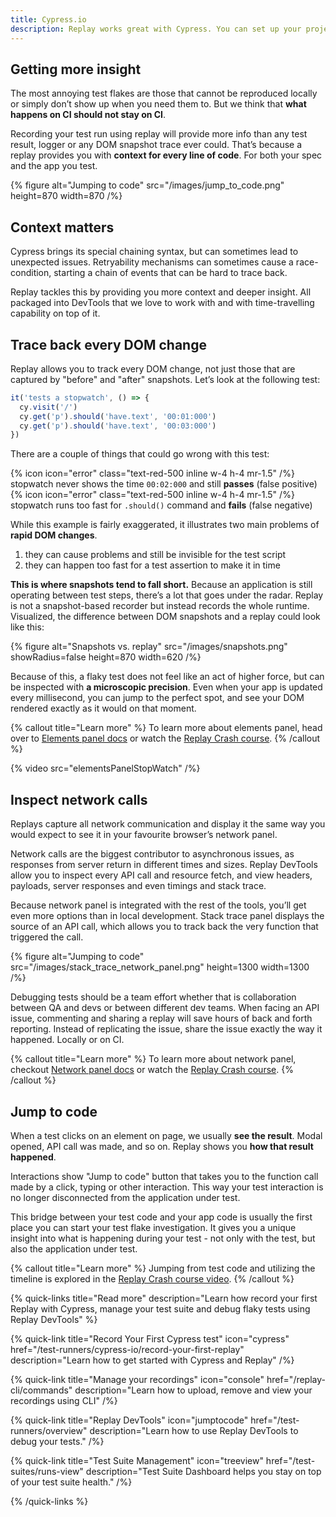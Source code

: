 ```yaml
---
title: Cypress.io
description: Replay works great with Cypress. You can set up your project to use Replay Browser in matter of minutes and then customize it to your needs. With Replay Browser integration, you’ll be able to see all your Cypress steps as well as code of your application.
---
```


## Getting more insight

The most annoying test flakes are those that cannot be reproduced locally or simply don’t show up when you need them to. But we think that **what happens on CI should not stay on CI**.

Recording your test run using replay will provide more info than any test result, logger or any DOM snapshot trace ever could. That’s because a replay provides you with **context for every line of code**. For both your spec and the app you test.

{% figure
    alt="Jumping to code"
    src="/images/jump_to_code.png"
    height=870
    width=870
/%}

## Context matters

Cypress brings its special chaining syntax, but can sometimes lead to unexpected issues. Retryability mechanisms can sometimes cause a race-condition, starting a chain of events that can be hard to trace back.

Replay tackles this by providing you more context and deeper insight. All packaged into DevTools that we love to work with and with time-travelling capability on top of it.

## Trace back every DOM change

Replay allows you to track every DOM change, not just those that are captured by "before" and "after" snapshots. Let’s look at the following test:

```ts {% fileName="spec.cy.ts" lineNumbers=true %}
it('tests a stopwatch', () => {
  cy.visit('/')
  cy.get('p').should('have.text', '00:01:000')
  cy.get('p').should('have.text', '00:03:000')
})
```

There are a couple of things that could go wrong with this test:

{% icon icon="error" class="text-red-500 inline w-4 h-4 mr-1.5" /%} stopwatch never shows the time `00:02:000` and still **passes** (false positive) \
{% icon icon="error" class="text-red-500 inline w-4 h-4 mr-1.5" /%} stopwatch runs too fast for `.should()` command and **fails** (false negative)

While this example is fairly exaggerated, it illustrates two main problems of **rapid DOM changes**.

1. they can cause problems and still be invisible for the test script
2. they can happen too fast for a test assertion to make it in time

**This is where snapshots tend to fall short.** Because an application is still operating between test steps, there’s a lot that goes under the radar. Replay is not a snapshot-based recorder but instead records the whole runtime. Visualized, the difference between DOM snapshots and a replay could look like this:

{% figure
    alt="Snapshots vs. replay"
    src="/images/snapshots.png"
    showRadius=false
    height=870
    width=620
/%}

Because of this, a flaky test does not feel like an act of higher force, but can be inspected with **a microscopic precision**. Even when your app is updated every millisecond, you can jump to the perfect spot, and see your DOM rendered exactly as it would on that moment.

{% callout title="Learn more" %}
To learn more about elements panel, head over to [Elements panel docs](/browser-devtools/elements-panel) or watch the [Replay Crash course](https://www.youtube.com/watch?v=kgJVauI7Obs).
{% /callout %}

{% video src="elementsPanelStopWatch" /%}

## Inspect network calls

Replays capture all network communication and display it the same way you would expect to see it in your favourite browser’s network panel.

Network calls are the biggest contributor to asynchronous issues, as responses from server return in different times and sizes. Replay DevTools allow you to inspect every API call and resource fetch, and view headers, payloads, server responses and even timings and stack trace.

<!-- todo: add a video here -->

Because network panel is integrated with the rest of the tools, you’ll get even more options than in local development. Stack trace panel displays the source of an API call, which allows you to track back the very function that triggered the call.

{% figure
    alt="Jumping to code"
    src="/images/stack_trace_network_panel.png"
    height=1300
    width=1300
/%}

Debugging tests should be a team effort whether that is collaboration between QA and devs or between different dev teams. When facing an API issue, commenting and sharing a replay will save hours of back and forth reporting. Instead of replicating the issue, share the issue exactly the way it happened. Locally or on CI.

{% callout title="Learn more" %}
To learn more about network panel, checkout [Network panel docs](/browser-devtools/elements-panel) or watch the [Replay Crash course](https://www.youtube.com/watch?v=rGKAOG6gZZU).
{% /callout %}

## Jump to code

When a test clicks on an element on page, we usually **see the result**. Modal opened, API call was made, and so on. Replay shows you **how that result happened**.

Interactions show "Jump to code" button that takes you to the function call made by a click, typing or other interaction. This way your test interaction is no longer disconnected from the application under test.

<!-- todo: add video -->

This bridge between your test code and your app code is usually the first place you can start your test flake investigation. It gives you a unique insight into what is happening during your test - not only with the test, but also the application under test.

{% callout title="Learn more" %}
Jumping from test code and utilizing the timeline is explored in the [Replay Crash course video](https://www.youtube.com/watch?v=ksxf6qE9Ymc).
{% /callout %}

{% quick-links title="Read more" description="Learn how record your first Replay with Cypress, manage your test suite and debug flaky tests using Replay DevTools" %}

{% quick-link
  title="Record Your First Cypress test"
  icon="cypress"
  href="/test-runners/cypress-io/record-your-first-replay"
  description="Learn how to get started with Cypress and Replay"
/%}

{% quick-link
  title="Manage your recordings"
  icon="console"
  href="/replay-cli/commands"
  description="Learn how to upload, remove and view your recordings using CLI"
/%}

{% quick-link
  title="Replay DevTools"
  icon="jumptocode"
  href="/test-runners/overview"
  description="Learn how to use Replay DevTools to debug your tests."
/%}

{% quick-link
  title="Test Suite Management"
  icon="treeview"
  href="/test-suites/runs-view"
  description="Test Suite Dashboard helps you stay on top of your test suite health."
/%}

{% /quick-links %}
